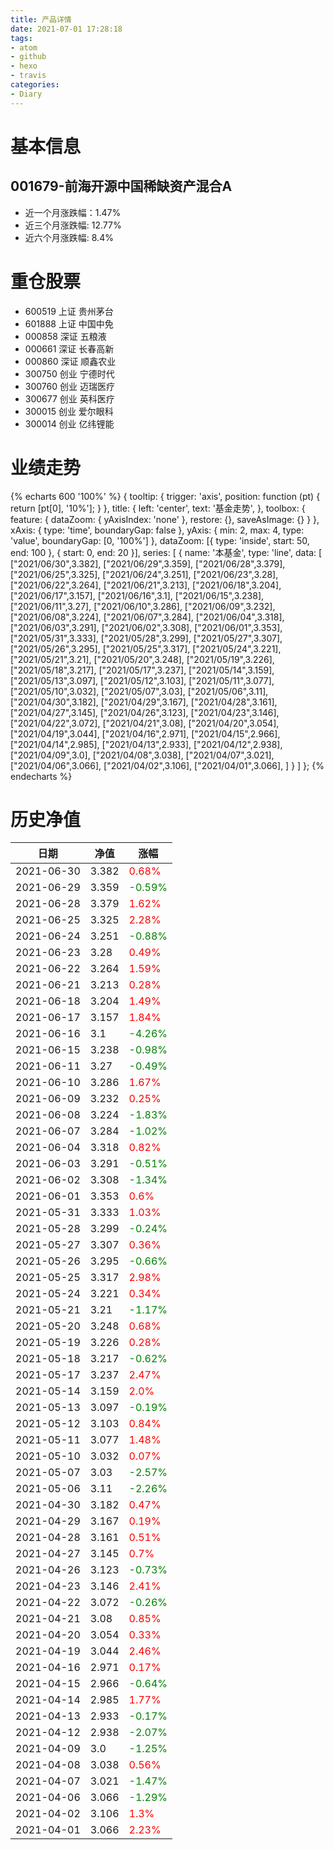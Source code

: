 ```yaml
---
title: 产品详情
date: 2021-07-01 17:28:18
tags:
- atom
- github
- hexo
- travis
categories:
- Diary
---
```


# 基本信息
## 001679-前海开源中国稀缺资产混合A
- 近一个月涨跌幅：1.47%
- 近三个月涨跌幅: 12.77%
- 近六个月涨跌幅: 8.4%

# 重仓股票
- 600519 上证 贵州茅台
- 601888 上证 中国中免
- 000858 深证 五粮液
- 000661 深证 长春高新
- 000860 深证 顺鑫农业
- 300750 创业 宁德时代
- 300760 创业 迈瑞医疗
- 300677 创业 英科医疗
- 300015 创业 爱尔眼科
- 300014 创业 亿纬锂能
# 业绩走势

{% echarts 600 '100%' %}
{
  tooltip: {
        trigger: 'axis',
        position: function (pt) {
            return [pt[0], '10%'];
        }
    },
    title: {
        left: 'center',
        text: '基金走势',
    },
    toolbox: {
        feature: {
            dataZoom: {
                yAxisIndex: 'none'
            },
            restore: {},
            saveAsImage: {}
        }
    },
    xAxis: {
        type: 'time',
        boundaryGap: false
    },
    yAxis: {
        min: 2,
        max: 4,
        type: 'value',
        boundaryGap: [0, '100%']
    },
    dataZoom: [{
        type: 'inside',
        start: 50,
        end: 100
    }, {
        start: 0,
        end: 20
    }],
    series: [
        {
            name: '本基金',
            type: 'line',
            data: [
["2021/06/30",3.382],
["2021/06/29",3.359],
["2021/06/28",3.379],
["2021/06/25",3.325],
["2021/06/24",3.251],
["2021/06/23",3.28],
["2021/06/22",3.264],
["2021/06/21",3.213],
["2021/06/18",3.204],
["2021/06/17",3.157],
["2021/06/16",3.1],
["2021/06/15",3.238],
["2021/06/11",3.27],
["2021/06/10",3.286],
["2021/06/09",3.232],
["2021/06/08",3.224],
["2021/06/07",3.284],
["2021/06/04",3.318],
["2021/06/03",3.291],
["2021/06/02",3.308],
["2021/06/01",3.353],
["2021/05/31",3.333],
["2021/05/28",3.299],
["2021/05/27",3.307],
["2021/05/26",3.295],
["2021/05/25",3.317],
["2021/05/24",3.221],
["2021/05/21",3.21],
["2021/05/20",3.248],
["2021/05/19",3.226],
["2021/05/18",3.217],
["2021/05/17",3.237],
["2021/05/14",3.159],
["2021/05/13",3.097],
["2021/05/12",3.103],
["2021/05/11",3.077],
["2021/05/10",3.032],
["2021/05/07",3.03],
["2021/05/06",3.11],
["2021/04/30",3.182],
["2021/04/29",3.167],
["2021/04/28",3.161],
["2021/04/27",3.145],
["2021/04/26",3.123],
["2021/04/23",3.146],
["2021/04/22",3.072],
["2021/04/21",3.08],
["2021/04/20",3.054],
["2021/04/19",3.044],
["2021/04/16",2.971],
["2021/04/15",2.966],
["2021/04/14",2.985],
["2021/04/13",2.933],
["2021/04/12",2.938],
["2021/04/09",3.0],
["2021/04/08",3.038],
["2021/04/07",3.021],
["2021/04/06",3.066],
["2021/04/02",3.106],
["2021/04/01",3.066],
]
        }
    ]
};
{% endecharts %}

# 历史净值

| 日期 | 净值 | 涨幅 |
| --- | --- | --- |
|2021-06-30|3.382|<font color=red>0.68%</font>|
|2021-06-29|3.359|<font color=green>-0.59%</font>|
|2021-06-28|3.379|<font color=red>1.62%</font>|
|2021-06-25|3.325|<font color=red>2.28%</font>|
|2021-06-24|3.251|<font color=green>-0.88%</font>|
|2021-06-23|3.28|<font color=red>0.49%</font>|
|2021-06-22|3.264|<font color=red>1.59%</font>|
|2021-06-21|3.213|<font color=red>0.28%</font>|
|2021-06-18|3.204|<font color=red>1.49%</font>|
|2021-06-17|3.157|<font color=red>1.84%</font>|
|2021-06-16|3.1|<font color=green>-4.26%</font>|
|2021-06-15|3.238|<font color=green>-0.98%</font>|
|2021-06-11|3.27|<font color=green>-0.49%</font>|
|2021-06-10|3.286|<font color=red>1.67%</font>|
|2021-06-09|3.232|<font color=red>0.25%</font>|
|2021-06-08|3.224|<font color=green>-1.83%</font>|
|2021-06-07|3.284|<font color=green>-1.02%</font>|
|2021-06-04|3.318|<font color=red>0.82%</font>|
|2021-06-03|3.291|<font color=green>-0.51%</font>|
|2021-06-02|3.308|<font color=green>-1.34%</font>|
|2021-06-01|3.353|<font color=red>0.6%</font>|
|2021-05-31|3.333|<font color=red>1.03%</font>|
|2021-05-28|3.299|<font color=green>-0.24%</font>|
|2021-05-27|3.307|<font color=red>0.36%</font>|
|2021-05-26|3.295|<font color=green>-0.66%</font>|
|2021-05-25|3.317|<font color=red>2.98%</font>|
|2021-05-24|3.221|<font color=red>0.34%</font>|
|2021-05-21|3.21|<font color=green>-1.17%</font>|
|2021-05-20|3.248|<font color=red>0.68%</font>|
|2021-05-19|3.226|<font color=red>0.28%</font>|
|2021-05-18|3.217|<font color=green>-0.62%</font>|
|2021-05-17|3.237|<font color=red>2.47%</font>|
|2021-05-14|3.159|<font color=red>2.0%</font>|
|2021-05-13|3.097|<font color=green>-0.19%</font>|
|2021-05-12|3.103|<font color=red>0.84%</font>|
|2021-05-11|3.077|<font color=red>1.48%</font>|
|2021-05-10|3.032|<font color=red>0.07%</font>|
|2021-05-07|3.03|<font color=green>-2.57%</font>|
|2021-05-06|3.11|<font color=green>-2.26%</font>|
|2021-04-30|3.182|<font color=red>0.47%</font>|
|2021-04-29|3.167|<font color=red>0.19%</font>|
|2021-04-28|3.161|<font color=red>0.51%</font>|
|2021-04-27|3.145|<font color=red>0.7%</font>|
|2021-04-26|3.123|<font color=green>-0.73%</font>|
|2021-04-23|3.146|<font color=red>2.41%</font>|
|2021-04-22|3.072|<font color=green>-0.26%</font>|
|2021-04-21|3.08|<font color=red>0.85%</font>|
|2021-04-20|3.054|<font color=red>0.33%</font>|
|2021-04-19|3.044|<font color=red>2.46%</font>|
|2021-04-16|2.971|<font color=red>0.17%</font>|
|2021-04-15|2.966|<font color=green>-0.64%</font>|
|2021-04-14|2.985|<font color=red>1.77%</font>|
|2021-04-13|2.933|<font color=green>-0.17%</font>|
|2021-04-12|2.938|<font color=green>-2.07%</font>|
|2021-04-09|3.0|<font color=green>-1.25%</font>|
|2021-04-08|3.038|<font color=red>0.56%</font>|
|2021-04-07|3.021|<font color=green>-1.47%</font>|
|2021-04-06|3.066|<font color=green>-1.29%</font>|
|2021-04-02|3.106|<font color=red>1.3%</font>|
|2021-04-01|3.066|<font color=red>2.23%</font>|

